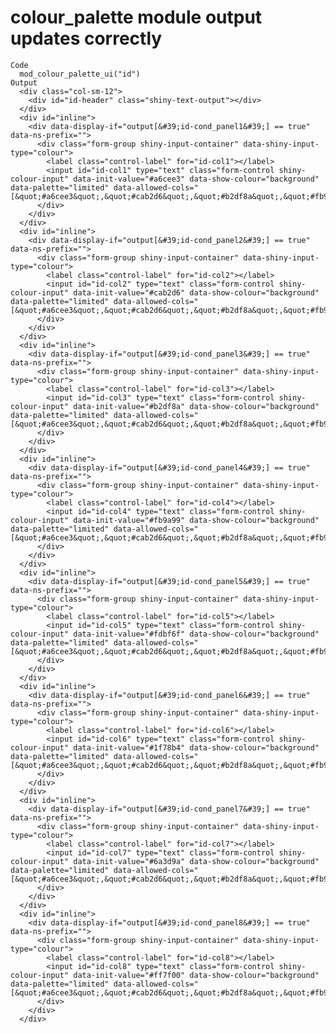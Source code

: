 # colour_palette module output updates correctly

    Code
      mod_colour_palette_ui("id")
    Output
      <div class="col-sm-12">
        <div id="id-header" class="shiny-text-output"></div>
      </div>
      <div id="inline">
        <div data-display-if="output[&#39;id-cond_panel1&#39;] == true" data-ns-prefix="">
          <div class="form-group shiny-input-container" data-shiny-input-type="colour">
            <label class="control-label" for="id-col1"></label>
            <input id="id-col1" type="text" class="form-control shiny-colour-input" data-init-value="#a6cee3" data-show-colour="background" data-palette="limited" data-allowed-cols="[&quot;#a6cee3&quot;,&quot;#cab2d6&quot;,&quot;#b2df8a&quot;,&quot;#fb9a99&quot;,&quot;#fdbf6f&quot;,&quot;#1f78b4&quot;,&quot;#6a3d9a&quot;,&quot;#ff7f00&quot;,&quot;#e31a1c&quot;,&quot;#ffff99&quot;,&quot;#33a02c&quot;,&quot;#b15928&quot;,&quot;#8dd3c7&quot;,&quot;#ffffb3&quot;,&quot;#bebada&quot;,&quot;#fb8072&quot;,&quot;#ccebc5&quot;,&quot;#fdb462&quot;,&quot;#b3de69&quot;,&quot;#fccde5&quot;,&quot;#d9d9d9&quot;,&quot;#bc80bd&quot;,&quot;#80b1d3&quot;,&quot;#ffed6f&quot;,&quot;#FBB4AE&quot;,&quot;#B3CDE3&quot;,&quot;#CCEBC5&quot;,&quot;#DECBE4&quot;,&quot;#FED9A6&quot;,&quot;#FFFFCC&quot;,&quot;#E5D8BD&quot;,&quot;#FDDAEC&quot;,&quot;#FF3030&quot;,&quot;#EE2C2C&quot;,&quot;#DD2929&quot;,&quot;#CD2626&quot;,&quot;#BC2323&quot;,&quot;#AC2020&quot;,&quot;#9B1D1D&quot;,&quot;#8B1A1A&quot;,&quot;#FFD700&quot;,&quot;#EEC900&quot;,&quot;#DDBB00&quot;,&quot;#CDAD00&quot;,&quot;#BC9F00&quot;,&quot;#AC9100&quot;,&quot;#9B8300&quot;,&quot;#8B7500&quot;,&quot;#63B8FF&quot;,&quot;#5CACEE&quot;,&quot;#56A0DD&quot;,&quot;#4F93CD&quot;,&quot;#4988BC&quot;,&quot;#427CAC&quot;,&quot;#3C709B&quot;,&quot;#36648B&quot;,&quot;#54FF9F&quot;,&quot;#4EEE94&quot;,&quot;#49DD8A&quot;,&quot;#43CD80&quot;,&quot;#3EBC75&quot;,&quot;#38AC6B&quot;,&quot;#339B61&quot;,&quot;#2E8B57&quot;,&quot;#FFFFFF&quot;,&quot;#DADADA&quot;,&quot;#B6B6B6&quot;,&quot;#919191&quot;,&quot;#6D6D6D&quot;,&quot;#484848&quot;,&quot;#242424&quot;,&quot;#000000&quot;]"/>
          </div>
        </div>
      </div>
      <div id="inline">
        <div data-display-if="output[&#39;id-cond_panel2&#39;] == true" data-ns-prefix="">
          <div class="form-group shiny-input-container" data-shiny-input-type="colour">
            <label class="control-label" for="id-col2"></label>
            <input id="id-col2" type="text" class="form-control shiny-colour-input" data-init-value="#cab2d6" data-show-colour="background" data-palette="limited" data-allowed-cols="[&quot;#a6cee3&quot;,&quot;#cab2d6&quot;,&quot;#b2df8a&quot;,&quot;#fb9a99&quot;,&quot;#fdbf6f&quot;,&quot;#1f78b4&quot;,&quot;#6a3d9a&quot;,&quot;#ff7f00&quot;,&quot;#e31a1c&quot;,&quot;#ffff99&quot;,&quot;#33a02c&quot;,&quot;#b15928&quot;,&quot;#8dd3c7&quot;,&quot;#ffffb3&quot;,&quot;#bebada&quot;,&quot;#fb8072&quot;,&quot;#ccebc5&quot;,&quot;#fdb462&quot;,&quot;#b3de69&quot;,&quot;#fccde5&quot;,&quot;#d9d9d9&quot;,&quot;#bc80bd&quot;,&quot;#80b1d3&quot;,&quot;#ffed6f&quot;,&quot;#FBB4AE&quot;,&quot;#B3CDE3&quot;,&quot;#CCEBC5&quot;,&quot;#DECBE4&quot;,&quot;#FED9A6&quot;,&quot;#FFFFCC&quot;,&quot;#E5D8BD&quot;,&quot;#FDDAEC&quot;,&quot;#FF3030&quot;,&quot;#EE2C2C&quot;,&quot;#DD2929&quot;,&quot;#CD2626&quot;,&quot;#BC2323&quot;,&quot;#AC2020&quot;,&quot;#9B1D1D&quot;,&quot;#8B1A1A&quot;,&quot;#FFD700&quot;,&quot;#EEC900&quot;,&quot;#DDBB00&quot;,&quot;#CDAD00&quot;,&quot;#BC9F00&quot;,&quot;#AC9100&quot;,&quot;#9B8300&quot;,&quot;#8B7500&quot;,&quot;#63B8FF&quot;,&quot;#5CACEE&quot;,&quot;#56A0DD&quot;,&quot;#4F93CD&quot;,&quot;#4988BC&quot;,&quot;#427CAC&quot;,&quot;#3C709B&quot;,&quot;#36648B&quot;,&quot;#54FF9F&quot;,&quot;#4EEE94&quot;,&quot;#49DD8A&quot;,&quot;#43CD80&quot;,&quot;#3EBC75&quot;,&quot;#38AC6B&quot;,&quot;#339B61&quot;,&quot;#2E8B57&quot;,&quot;#FFFFFF&quot;,&quot;#DADADA&quot;,&quot;#B6B6B6&quot;,&quot;#919191&quot;,&quot;#6D6D6D&quot;,&quot;#484848&quot;,&quot;#242424&quot;,&quot;#000000&quot;]"/>
          </div>
        </div>
      </div>
      <div id="inline">
        <div data-display-if="output[&#39;id-cond_panel3&#39;] == true" data-ns-prefix="">
          <div class="form-group shiny-input-container" data-shiny-input-type="colour">
            <label class="control-label" for="id-col3"></label>
            <input id="id-col3" type="text" class="form-control shiny-colour-input" data-init-value="#b2df8a" data-show-colour="background" data-palette="limited" data-allowed-cols="[&quot;#a6cee3&quot;,&quot;#cab2d6&quot;,&quot;#b2df8a&quot;,&quot;#fb9a99&quot;,&quot;#fdbf6f&quot;,&quot;#1f78b4&quot;,&quot;#6a3d9a&quot;,&quot;#ff7f00&quot;,&quot;#e31a1c&quot;,&quot;#ffff99&quot;,&quot;#33a02c&quot;,&quot;#b15928&quot;,&quot;#8dd3c7&quot;,&quot;#ffffb3&quot;,&quot;#bebada&quot;,&quot;#fb8072&quot;,&quot;#ccebc5&quot;,&quot;#fdb462&quot;,&quot;#b3de69&quot;,&quot;#fccde5&quot;,&quot;#d9d9d9&quot;,&quot;#bc80bd&quot;,&quot;#80b1d3&quot;,&quot;#ffed6f&quot;,&quot;#FBB4AE&quot;,&quot;#B3CDE3&quot;,&quot;#CCEBC5&quot;,&quot;#DECBE4&quot;,&quot;#FED9A6&quot;,&quot;#FFFFCC&quot;,&quot;#E5D8BD&quot;,&quot;#FDDAEC&quot;,&quot;#FF3030&quot;,&quot;#EE2C2C&quot;,&quot;#DD2929&quot;,&quot;#CD2626&quot;,&quot;#BC2323&quot;,&quot;#AC2020&quot;,&quot;#9B1D1D&quot;,&quot;#8B1A1A&quot;,&quot;#FFD700&quot;,&quot;#EEC900&quot;,&quot;#DDBB00&quot;,&quot;#CDAD00&quot;,&quot;#BC9F00&quot;,&quot;#AC9100&quot;,&quot;#9B8300&quot;,&quot;#8B7500&quot;,&quot;#63B8FF&quot;,&quot;#5CACEE&quot;,&quot;#56A0DD&quot;,&quot;#4F93CD&quot;,&quot;#4988BC&quot;,&quot;#427CAC&quot;,&quot;#3C709B&quot;,&quot;#36648B&quot;,&quot;#54FF9F&quot;,&quot;#4EEE94&quot;,&quot;#49DD8A&quot;,&quot;#43CD80&quot;,&quot;#3EBC75&quot;,&quot;#38AC6B&quot;,&quot;#339B61&quot;,&quot;#2E8B57&quot;,&quot;#FFFFFF&quot;,&quot;#DADADA&quot;,&quot;#B6B6B6&quot;,&quot;#919191&quot;,&quot;#6D6D6D&quot;,&quot;#484848&quot;,&quot;#242424&quot;,&quot;#000000&quot;]"/>
          </div>
        </div>
      </div>
      <div id="inline">
        <div data-display-if="output[&#39;id-cond_panel4&#39;] == true" data-ns-prefix="">
          <div class="form-group shiny-input-container" data-shiny-input-type="colour">
            <label class="control-label" for="id-col4"></label>
            <input id="id-col4" type="text" class="form-control shiny-colour-input" data-init-value="#fb9a99" data-show-colour="background" data-palette="limited" data-allowed-cols="[&quot;#a6cee3&quot;,&quot;#cab2d6&quot;,&quot;#b2df8a&quot;,&quot;#fb9a99&quot;,&quot;#fdbf6f&quot;,&quot;#1f78b4&quot;,&quot;#6a3d9a&quot;,&quot;#ff7f00&quot;,&quot;#e31a1c&quot;,&quot;#ffff99&quot;,&quot;#33a02c&quot;,&quot;#b15928&quot;,&quot;#8dd3c7&quot;,&quot;#ffffb3&quot;,&quot;#bebada&quot;,&quot;#fb8072&quot;,&quot;#ccebc5&quot;,&quot;#fdb462&quot;,&quot;#b3de69&quot;,&quot;#fccde5&quot;,&quot;#d9d9d9&quot;,&quot;#bc80bd&quot;,&quot;#80b1d3&quot;,&quot;#ffed6f&quot;,&quot;#FBB4AE&quot;,&quot;#B3CDE3&quot;,&quot;#CCEBC5&quot;,&quot;#DECBE4&quot;,&quot;#FED9A6&quot;,&quot;#FFFFCC&quot;,&quot;#E5D8BD&quot;,&quot;#FDDAEC&quot;,&quot;#FF3030&quot;,&quot;#EE2C2C&quot;,&quot;#DD2929&quot;,&quot;#CD2626&quot;,&quot;#BC2323&quot;,&quot;#AC2020&quot;,&quot;#9B1D1D&quot;,&quot;#8B1A1A&quot;,&quot;#FFD700&quot;,&quot;#EEC900&quot;,&quot;#DDBB00&quot;,&quot;#CDAD00&quot;,&quot;#BC9F00&quot;,&quot;#AC9100&quot;,&quot;#9B8300&quot;,&quot;#8B7500&quot;,&quot;#63B8FF&quot;,&quot;#5CACEE&quot;,&quot;#56A0DD&quot;,&quot;#4F93CD&quot;,&quot;#4988BC&quot;,&quot;#427CAC&quot;,&quot;#3C709B&quot;,&quot;#36648B&quot;,&quot;#54FF9F&quot;,&quot;#4EEE94&quot;,&quot;#49DD8A&quot;,&quot;#43CD80&quot;,&quot;#3EBC75&quot;,&quot;#38AC6B&quot;,&quot;#339B61&quot;,&quot;#2E8B57&quot;,&quot;#FFFFFF&quot;,&quot;#DADADA&quot;,&quot;#B6B6B6&quot;,&quot;#919191&quot;,&quot;#6D6D6D&quot;,&quot;#484848&quot;,&quot;#242424&quot;,&quot;#000000&quot;]"/>
          </div>
        </div>
      </div>
      <div id="inline">
        <div data-display-if="output[&#39;id-cond_panel5&#39;] == true" data-ns-prefix="">
          <div class="form-group shiny-input-container" data-shiny-input-type="colour">
            <label class="control-label" for="id-col5"></label>
            <input id="id-col5" type="text" class="form-control shiny-colour-input" data-init-value="#fdbf6f" data-show-colour="background" data-palette="limited" data-allowed-cols="[&quot;#a6cee3&quot;,&quot;#cab2d6&quot;,&quot;#b2df8a&quot;,&quot;#fb9a99&quot;,&quot;#fdbf6f&quot;,&quot;#1f78b4&quot;,&quot;#6a3d9a&quot;,&quot;#ff7f00&quot;,&quot;#e31a1c&quot;,&quot;#ffff99&quot;,&quot;#33a02c&quot;,&quot;#b15928&quot;,&quot;#8dd3c7&quot;,&quot;#ffffb3&quot;,&quot;#bebada&quot;,&quot;#fb8072&quot;,&quot;#ccebc5&quot;,&quot;#fdb462&quot;,&quot;#b3de69&quot;,&quot;#fccde5&quot;,&quot;#d9d9d9&quot;,&quot;#bc80bd&quot;,&quot;#80b1d3&quot;,&quot;#ffed6f&quot;,&quot;#FBB4AE&quot;,&quot;#B3CDE3&quot;,&quot;#CCEBC5&quot;,&quot;#DECBE4&quot;,&quot;#FED9A6&quot;,&quot;#FFFFCC&quot;,&quot;#E5D8BD&quot;,&quot;#FDDAEC&quot;,&quot;#FF3030&quot;,&quot;#EE2C2C&quot;,&quot;#DD2929&quot;,&quot;#CD2626&quot;,&quot;#BC2323&quot;,&quot;#AC2020&quot;,&quot;#9B1D1D&quot;,&quot;#8B1A1A&quot;,&quot;#FFD700&quot;,&quot;#EEC900&quot;,&quot;#DDBB00&quot;,&quot;#CDAD00&quot;,&quot;#BC9F00&quot;,&quot;#AC9100&quot;,&quot;#9B8300&quot;,&quot;#8B7500&quot;,&quot;#63B8FF&quot;,&quot;#5CACEE&quot;,&quot;#56A0DD&quot;,&quot;#4F93CD&quot;,&quot;#4988BC&quot;,&quot;#427CAC&quot;,&quot;#3C709B&quot;,&quot;#36648B&quot;,&quot;#54FF9F&quot;,&quot;#4EEE94&quot;,&quot;#49DD8A&quot;,&quot;#43CD80&quot;,&quot;#3EBC75&quot;,&quot;#38AC6B&quot;,&quot;#339B61&quot;,&quot;#2E8B57&quot;,&quot;#FFFFFF&quot;,&quot;#DADADA&quot;,&quot;#B6B6B6&quot;,&quot;#919191&quot;,&quot;#6D6D6D&quot;,&quot;#484848&quot;,&quot;#242424&quot;,&quot;#000000&quot;]"/>
          </div>
        </div>
      </div>
      <div id="inline">
        <div data-display-if="output[&#39;id-cond_panel6&#39;] == true" data-ns-prefix="">
          <div class="form-group shiny-input-container" data-shiny-input-type="colour">
            <label class="control-label" for="id-col6"></label>
            <input id="id-col6" type="text" class="form-control shiny-colour-input" data-init-value="#1f78b4" data-show-colour="background" data-palette="limited" data-allowed-cols="[&quot;#a6cee3&quot;,&quot;#cab2d6&quot;,&quot;#b2df8a&quot;,&quot;#fb9a99&quot;,&quot;#fdbf6f&quot;,&quot;#1f78b4&quot;,&quot;#6a3d9a&quot;,&quot;#ff7f00&quot;,&quot;#e31a1c&quot;,&quot;#ffff99&quot;,&quot;#33a02c&quot;,&quot;#b15928&quot;,&quot;#8dd3c7&quot;,&quot;#ffffb3&quot;,&quot;#bebada&quot;,&quot;#fb8072&quot;,&quot;#ccebc5&quot;,&quot;#fdb462&quot;,&quot;#b3de69&quot;,&quot;#fccde5&quot;,&quot;#d9d9d9&quot;,&quot;#bc80bd&quot;,&quot;#80b1d3&quot;,&quot;#ffed6f&quot;,&quot;#FBB4AE&quot;,&quot;#B3CDE3&quot;,&quot;#CCEBC5&quot;,&quot;#DECBE4&quot;,&quot;#FED9A6&quot;,&quot;#FFFFCC&quot;,&quot;#E5D8BD&quot;,&quot;#FDDAEC&quot;,&quot;#FF3030&quot;,&quot;#EE2C2C&quot;,&quot;#DD2929&quot;,&quot;#CD2626&quot;,&quot;#BC2323&quot;,&quot;#AC2020&quot;,&quot;#9B1D1D&quot;,&quot;#8B1A1A&quot;,&quot;#FFD700&quot;,&quot;#EEC900&quot;,&quot;#DDBB00&quot;,&quot;#CDAD00&quot;,&quot;#BC9F00&quot;,&quot;#AC9100&quot;,&quot;#9B8300&quot;,&quot;#8B7500&quot;,&quot;#63B8FF&quot;,&quot;#5CACEE&quot;,&quot;#56A0DD&quot;,&quot;#4F93CD&quot;,&quot;#4988BC&quot;,&quot;#427CAC&quot;,&quot;#3C709B&quot;,&quot;#36648B&quot;,&quot;#54FF9F&quot;,&quot;#4EEE94&quot;,&quot;#49DD8A&quot;,&quot;#43CD80&quot;,&quot;#3EBC75&quot;,&quot;#38AC6B&quot;,&quot;#339B61&quot;,&quot;#2E8B57&quot;,&quot;#FFFFFF&quot;,&quot;#DADADA&quot;,&quot;#B6B6B6&quot;,&quot;#919191&quot;,&quot;#6D6D6D&quot;,&quot;#484848&quot;,&quot;#242424&quot;,&quot;#000000&quot;]"/>
          </div>
        </div>
      </div>
      <div id="inline">
        <div data-display-if="output[&#39;id-cond_panel7&#39;] == true" data-ns-prefix="">
          <div class="form-group shiny-input-container" data-shiny-input-type="colour">
            <label class="control-label" for="id-col7"></label>
            <input id="id-col7" type="text" class="form-control shiny-colour-input" data-init-value="#6a3d9a" data-show-colour="background" data-palette="limited" data-allowed-cols="[&quot;#a6cee3&quot;,&quot;#cab2d6&quot;,&quot;#b2df8a&quot;,&quot;#fb9a99&quot;,&quot;#fdbf6f&quot;,&quot;#1f78b4&quot;,&quot;#6a3d9a&quot;,&quot;#ff7f00&quot;,&quot;#e31a1c&quot;,&quot;#ffff99&quot;,&quot;#33a02c&quot;,&quot;#b15928&quot;,&quot;#8dd3c7&quot;,&quot;#ffffb3&quot;,&quot;#bebada&quot;,&quot;#fb8072&quot;,&quot;#ccebc5&quot;,&quot;#fdb462&quot;,&quot;#b3de69&quot;,&quot;#fccde5&quot;,&quot;#d9d9d9&quot;,&quot;#bc80bd&quot;,&quot;#80b1d3&quot;,&quot;#ffed6f&quot;,&quot;#FBB4AE&quot;,&quot;#B3CDE3&quot;,&quot;#CCEBC5&quot;,&quot;#DECBE4&quot;,&quot;#FED9A6&quot;,&quot;#FFFFCC&quot;,&quot;#E5D8BD&quot;,&quot;#FDDAEC&quot;,&quot;#FF3030&quot;,&quot;#EE2C2C&quot;,&quot;#DD2929&quot;,&quot;#CD2626&quot;,&quot;#BC2323&quot;,&quot;#AC2020&quot;,&quot;#9B1D1D&quot;,&quot;#8B1A1A&quot;,&quot;#FFD700&quot;,&quot;#EEC900&quot;,&quot;#DDBB00&quot;,&quot;#CDAD00&quot;,&quot;#BC9F00&quot;,&quot;#AC9100&quot;,&quot;#9B8300&quot;,&quot;#8B7500&quot;,&quot;#63B8FF&quot;,&quot;#5CACEE&quot;,&quot;#56A0DD&quot;,&quot;#4F93CD&quot;,&quot;#4988BC&quot;,&quot;#427CAC&quot;,&quot;#3C709B&quot;,&quot;#36648B&quot;,&quot;#54FF9F&quot;,&quot;#4EEE94&quot;,&quot;#49DD8A&quot;,&quot;#43CD80&quot;,&quot;#3EBC75&quot;,&quot;#38AC6B&quot;,&quot;#339B61&quot;,&quot;#2E8B57&quot;,&quot;#FFFFFF&quot;,&quot;#DADADA&quot;,&quot;#B6B6B6&quot;,&quot;#919191&quot;,&quot;#6D6D6D&quot;,&quot;#484848&quot;,&quot;#242424&quot;,&quot;#000000&quot;]"/>
          </div>
        </div>
      </div>
      <div id="inline">
        <div data-display-if="output[&#39;id-cond_panel8&#39;] == true" data-ns-prefix="">
          <div class="form-group shiny-input-container" data-shiny-input-type="colour">
            <label class="control-label" for="id-col8"></label>
            <input id="id-col8" type="text" class="form-control shiny-colour-input" data-init-value="#ff7f00" data-show-colour="background" data-palette="limited" data-allowed-cols="[&quot;#a6cee3&quot;,&quot;#cab2d6&quot;,&quot;#b2df8a&quot;,&quot;#fb9a99&quot;,&quot;#fdbf6f&quot;,&quot;#1f78b4&quot;,&quot;#6a3d9a&quot;,&quot;#ff7f00&quot;,&quot;#e31a1c&quot;,&quot;#ffff99&quot;,&quot;#33a02c&quot;,&quot;#b15928&quot;,&quot;#8dd3c7&quot;,&quot;#ffffb3&quot;,&quot;#bebada&quot;,&quot;#fb8072&quot;,&quot;#ccebc5&quot;,&quot;#fdb462&quot;,&quot;#b3de69&quot;,&quot;#fccde5&quot;,&quot;#d9d9d9&quot;,&quot;#bc80bd&quot;,&quot;#80b1d3&quot;,&quot;#ffed6f&quot;,&quot;#FBB4AE&quot;,&quot;#B3CDE3&quot;,&quot;#CCEBC5&quot;,&quot;#DECBE4&quot;,&quot;#FED9A6&quot;,&quot;#FFFFCC&quot;,&quot;#E5D8BD&quot;,&quot;#FDDAEC&quot;,&quot;#FF3030&quot;,&quot;#EE2C2C&quot;,&quot;#DD2929&quot;,&quot;#CD2626&quot;,&quot;#BC2323&quot;,&quot;#AC2020&quot;,&quot;#9B1D1D&quot;,&quot;#8B1A1A&quot;,&quot;#FFD700&quot;,&quot;#EEC900&quot;,&quot;#DDBB00&quot;,&quot;#CDAD00&quot;,&quot;#BC9F00&quot;,&quot;#AC9100&quot;,&quot;#9B8300&quot;,&quot;#8B7500&quot;,&quot;#63B8FF&quot;,&quot;#5CACEE&quot;,&quot;#56A0DD&quot;,&quot;#4F93CD&quot;,&quot;#4988BC&quot;,&quot;#427CAC&quot;,&quot;#3C709B&quot;,&quot;#36648B&quot;,&quot;#54FF9F&quot;,&quot;#4EEE94&quot;,&quot;#49DD8A&quot;,&quot;#43CD80&quot;,&quot;#3EBC75&quot;,&quot;#38AC6B&quot;,&quot;#339B61&quot;,&quot;#2E8B57&quot;,&quot;#FFFFFF&quot;,&quot;#DADADA&quot;,&quot;#B6B6B6&quot;,&quot;#919191&quot;,&quot;#6D6D6D&quot;,&quot;#484848&quot;,&quot;#242424&quot;,&quot;#000000&quot;]"/>
          </div>
        </div>
      </div>

